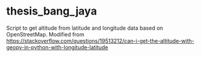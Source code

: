 # thesis_bang_jaya
Script to get altitude from latitude and longitude data based on OpenStreetMap. Modified from https://stackoverflow.com/questions/19513212/can-i-get-the-altitude-with-geopy-in-python-with-longitude-latitude